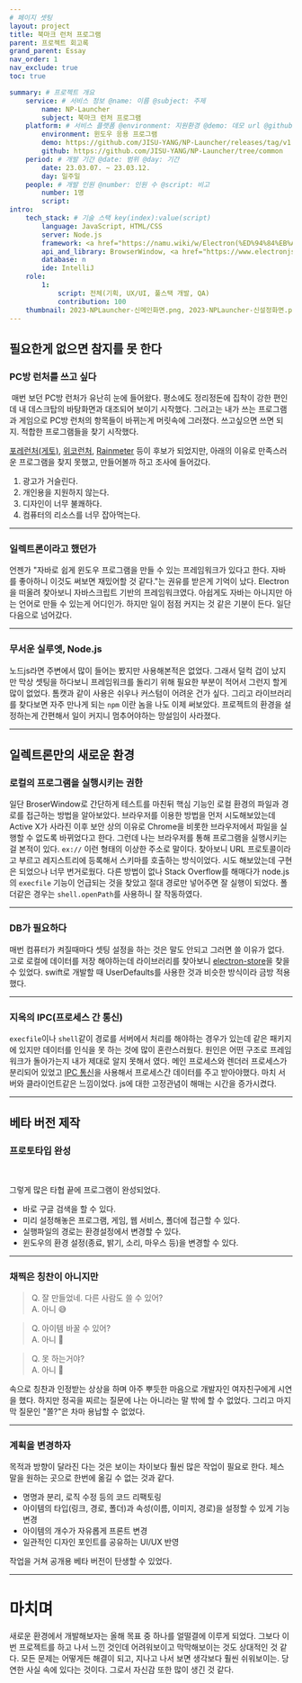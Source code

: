 ```yaml
---
# 페이지 셋팅
layout: project
title: 북마크 런처 프로그램
parent: 프로젝트 회고록
grand_parent: Essay
nav_order: 1
nav_exclude: true
toc: true

summary: # 프로젝트 개요
    service: # 서비스 정보 @name: 이름 @subject: 주제
        name: NP-Launcher
        subject: 북마크 런처 프로그램
    platform: # 서비스 플랫폼 @environment: 지원환경 @demo: 데모 url @github: 깃헙 url, @value: default -> n
        environment: 윈도우 응용 프로그램  
        demo: https://github.com/JISU-YANG/NP-Launcher/releases/tag/v1.0.0
        github: https://github.com/JISU-YANG/NP-Launcher/tree/common
    period: # 개발 기간 @date: 범위 @day: 기간
        date: 23.03.07. ~ 23.03.12.
        day: 일주일
    people: # 개발 인원 @number: 인원 수 @script: 비고
        number: 1명
        script: 
intro:
    tech_stack: # 기술 스택 key(index):value(script)
        language: JavaScript, HTML/CSS
        server: Node.js
        framework: <a href="https://namu.wiki/w/Electron(%ED%94%84%EB%A0%88%EC%9E%84%EC%9B%8C%ED%81%AC)">ELECTRON</a>
        api_and_library: BrowserWindow, <a href="https://www.electronjs.org/docs/latest/tutorial/ipc">electron-ipc</a>, <a href="https://github.com/sindresorhus/electron-store#readme">electron-store</a>, electron-shutdown-command
        database: n
        ide: IntelliJ
    role: 
        1:
            script: 전체(기획, UX/UI, 풀스택 개발, QA)
            contribution: 100
    thumbnail: 2023-NPLauncher-신메인화면.png, 2023-NPLauncher-신설정화면.png
---
```


## 필요한게 없으면 참지를 못 한다
### PC방 런처를 쓰고 싶다
<img class="cdn-img" id="2023-NPLauncher-PC방런처.PNG">
매번 보던 PC방 런처가 유난히 눈에 들어왔다.
평소에도 정리정돈에 집착이 강한 편인데 내 데스크탑의 바탕화면과 대조되어 보이기 시작했다.
그러고는 내가 쓰는 프로그램과 게임으로 PC방 런처의 항목들이 바뀌는게 머릿속에 그러졌다.
쓰고싶으면 쓰면 되지. 적합한 프로그램들을 찾기 시작했다.

[포레런처(게토)](https://service.geto.co.kr/Guide/download/foreLauncher), [위코런처](https://www.wico.co.kr/new/download/dn2.html), [Rainmeter](https://www.rainmeter.net/) 등이 후보가 되었지만, 아래의 이유로 만족스러운 프로그램을 찾지 못했고, 만들어볼까 하고 조사에 들어갔다.

1. 광고가 거슬린다.
2. 개인용을 지원하지 않는다.
3. 디자인이 너무 불쾌하다.
4. 컴퓨터의 리소스를 너무 잡아먹는다.

---

### 일렉트론이라고 했던가
언젠가 "자바로 쉽게 윈도우 프로그램을 만들 수 있는 프레임워크가 있다고 한다. 자바를 좋아하니 이것도 써보면 재밌어할 것 같다."는 권유를 받은게 기억이 났다. Electron을 떠올려 찾아보니 자바스크립트 기반의 프레임워크였다.
아쉽게도 자바는 아니지만 아는 언어로 만들 수 있는게 어디인가. 하지만 일이 점점 커지는 것 같은 기분이 든다.
일단 다음으로 넘어갔다.

---

### 무서운 실루엣, Node.js
노드js라면 주변에서 많이 들어는 봤지만 사용해본적은 없었다. 그래서 덜컥 겁이 났지만 막상 셋팅을 하다보니 프레임워크를 돌리기 위해 필요한 부분이 적어서 그런지 할게 많이 없었다. 톰캣과 같이 사용은 쉬우나 커스텀이 어려운 건가 싶다.
그리고 라이브러리를 찾다보면 자주 만나게 되는 `npm` 이란 놈을 나도 이제 써보았다. 프로젝트의 환경을 설정하는게 간편해서 일이 커지니 멈추어야하는 망설임이 사라졌다.

---

## 일렉트론만의 새로운 환경
### 로컬의 프로그램을 실행시키는 권한
일단 BroserWindow로 간단하게 테스트를 마친뒤 핵심 기능인 로컬 환경의 파일과 경로를 접근하는 방법을 알아보았다.
브라우저를 이용한 방법을 먼저 시도해보았는데 Active X가 사라진 이후 보안 상의 이유로 Chrome을 비롯한 브라우저에서 파일을 실행할 수 없도록 바뀌었다고 한다.
그런데 나는 브라우저를 통해 프로그램을 실행시키는걸 본적이 있다. `ex://` 이런 형태의 이상한 주소로 말이다.
찾아보니 URL 프로토콜이라고 부르고 레지스트리에 등록해서 스키마를 호출하는 방식이었다. 시도 해보았는데 구현은 되었으나 너무 번거로웠다.
다른 방법이 없나 Stack Overflow를 해매다가 node.js의 `execfile` 기능이 언급되는 것을 찾았고 절대 경로만 넣어주면 잘 실행이 되었다. 
폴더같은 경우는 `shell.openPath`를 사용하니 잘 작동하였다.

---

### DB가 필요하다
매번 컴퓨터가 켜질때마다 셋팅 설정을 하는 것은 말도 안되고 그러면 쓸 이유가 없다. 고로 로컬에 데이터를 저장 해야하는데 라이브러리를 찾아보니 [electron-store](https://github.com/sindresorhus/electron-store)을 찾을 수 있었다.
swift로 개발할 때 UserDefaults를 사용한 것과 비슷한 방식이라 금방 적용했다.

---

### 지옥의 IPC(프로세스 간 통신)
`execfile`이나 `shell`같이 경로를 서버에서 처리를 해야하는 경우가 있는데 같은 패키지에 있지만 데이터를 인식을 못 하는 것에 많이 혼란스러웠다.
원인은 어떤 구조로 프레임워크가 돌아가는지 내가 제대로 알지 못해서 였다. 메인 프로세스와 렌더러 프로세스가 분리되어 있었고 [IPC 통신](https://www.electronjs.org/docs/latest/tutorial/ipc)을 사용해서 프로세스간 데이터를 주고 받아야했다.
마치 서버와 클라이언트같은 느낌이었다. js에 대한 고정관념이 해매는 시간을 증가시켰다.

---

## 베타 버전 제작
### 프로토타입 완성
<img class="cdn-img" id="2023-NPLauncher-구메인화면.png">
<img class="cdn-img" id="2023-NPLauncher-구설정화면.png">

그렇게 많은 타협 끝에 프로그램이 완성되었다.

- 바로 구글 검색을 할 수 있다.
- 미리 설정해놓은 프로그램, 게임, 웹 서비스, 폴더에 접근할 수 있다.
- 실행파일의 경로는 환경설정에서 변경할 수 있다.
- 윈도우의 환경 설정(종료, 밝기, 소리, 마우스 등)을 변경할 수 있다.

---

### 채찍은 칭찬이 아니지만
> Q. 잘 만들었네. 다른 사람도 쓸 수 있어?  
> A. 아니 😅

> Q. 아이템 바꿀 수 있어?  
> A. 아니 🥲

> Q. 못 하는거야?  
> A. 아니 🫠

속으로 칭찬과 인정받는 상상을 하며 아주 뿌듯한 마음으로 개발자인 여자친구에게 시연을 했다. 하지만 정곡을 찌르는 질문에 나는 아니라는 말 밖에 할 수 없었다. 
그리고 마지막 질문인 "쫄?"은 차마 용납할 수 없었다. 

---

### 계획을 변경하자
목적과 방향이 달라진 다는 것은 보이는 차이보다 훨씬 많은 작업이 필요로 한다. 체스 말을 원하는 곳으로 한번에 옮길 수 없는 것과 같다.

- 명명과 분리, 로직 수정 등의 코드 리팩토링
- 아이템의 타입(링크, 경로, 폴더)과 속성(이름, 이미지, 경로)을 설정할 수 있게 기능변경
- 아이템의 개수가 자유롭게 프론트 변경
- 일관적인 디자인 포인트를 공유하는 UI/UX 반영

작업을 거쳐 공개용 베타 버전이 탄생할 수 있었다.

---

# 마치며
새로운 환경에서 개발해보자는 올해 목표 중 하나를 얼떨결에 이루게 되었다. 그보다 이번 프로젝트를 하고 나서 느낀 것인데 어려워보이고 막막해보이는 것도 상대적인 것 같다. 모든 문제는 어떻게든 해결이 되고, 지나고 나서 보면 생각보다 훨씬 쉬워보이는. 당연한 사실 속에 있다는 것이다. 그로서 자신감 또한 많이 생긴 것 같다. 